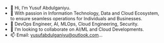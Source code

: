 - 👋 Hi, I’m Yusuf Abdulganiyu.
- 👀 With passion in Information Technology, Data and Cloud Ecosystem, to ensure seamless operations for Individuals and Businesses.
- 🌱 DevOps Engineer, AI, MLOps, Cloud Engineering, Security.
- 💞️ I’m looking to collaborate on AI/ML and Cloud Developments.
- 📫 Email: yusufabdulganiyu@outlook.com...

<!---
mnswifi/mnswifi is a ✨ special ✨ repository because its `README.md` (this file) appears on your GitHub profile.
You can click the Preview link to take a look at your changes.
--->
